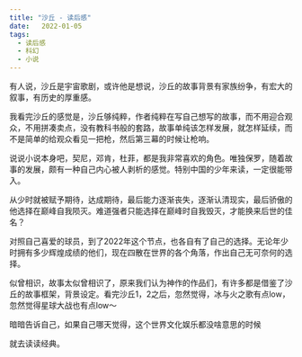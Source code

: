 ```yaml
---
title: "沙丘 - 读后感"
date:   2022-01-05
tags:
  - 读后感
  - 科幻
  - 小说
---
```


有人说，沙丘是宇宙歌剧，或许他是想说，沙丘的故事背景有家族纷争，有宏大的叙事，有历史的厚重感。

我看完沙丘的感觉是，沙丘够纯粹，作者纯粹在写自己想写的故事，而不用迎合观众，不用拼凑卖点，没有教科书般的套路，故事单纯该怎样发展，就怎样延续，而不是简单的给观众看见一把枪，然后第三幕的时候让枪响。

说说小说本身吧，契尼，邓肯，杜菲，都是我非常喜欢的角色。唯独保罗，随着故事的发展，颇有一种自己内心被人剥析的感觉。特别中国的少年来读，一定很能带入。

从少时就被赋予期待，达成期待，最后能力逐渐丧失，逐渐认清现实，最后骄傲的他选择在巅峰自我陨灭。难道强者只能选择在巅峰时自我毁灭，才能换来后世的佳名？

对照自己喜爱的球员，到了2022年这个节点，也各自有了自己的选择。无论年少时拥有多少辉煌成绩的他们，现在四散在世界的各个角落，作出自己无可奈何的选择。

似曾相识，故事太似曾相识了，原来我们认为神作的作品们，有许多都是借鉴了沙丘的故事框架，背景设定。看完沙丘1，2之后，忽然觉得，冰与火之歌有点low，忽然觉得星球大战也有点low～

暗暗告诉自己，如果自己哪天觉得，这个世界文化娱乐都没啥意思的时候

就去读读经典。